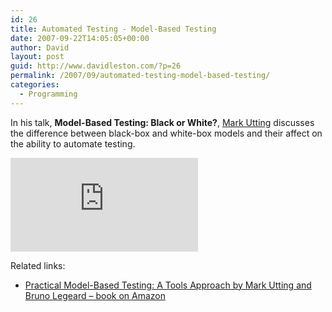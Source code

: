 ```yaml
---
id: 26
title: Automated Testing - Model-Based Testing
date: 2007-09-22T14:05:05+00:00
author: David
layout: post
guid: http://www.davidleston.com/?p=26
permalink: /2007/09/automated-testing-model-based-testing/
categories:
  - Programming
---
```

In his talk, **Model-Based Testing: Black or White?**, [Mark Utting](http://www.usc.edu.au/explore/structure/faculty-of-arts-business-and-law/staff/dr-mark-utting) discusses the difference between black-box and white-box models and their affect on the ability to automate testing.

<iframe src="https://www.youtube.com/embed/g4Uo2pyrWCg" frameborder="0" allowfullscreen></iframe>

Related links:

  * [Practical Model-Based Testing: A Tools Approach by Mark Utting and Bruno Legeard &#8211; book on Amazon](http://www.amazon.com/gp/product/0123725011?ie=UTF8&tag=davidleston-20&linkCode=as2&camp=1789&creative=9325&creativeASIN=0123725011 "Statistically improbable phrases found in this book: model coverage criteria, test selection criteria, predicate coverage, test selection criterion, requirements identifiers")